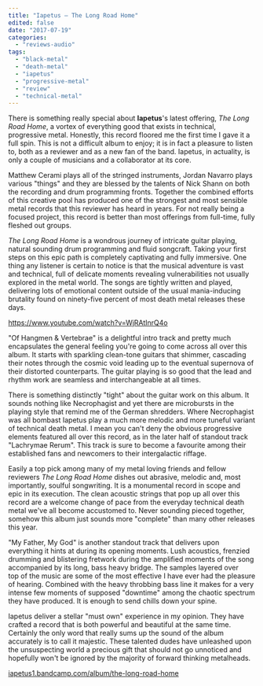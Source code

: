 ```yaml
---
title: "Iapetus – The Long Road Home"
edited: false
date: "2017-07-19"
categories:
  - "reviews-audio"
tags:
  - "black-metal"
  - "death-metal"
  - "iapetus"
  - "progressive-metal"
  - "review"
  - "technical-metal"
---
```


There is something really special about **Iapetus**'s latest offering, _The Long Road Home_, a vortex of everything good that exists in technical, progressive metal. Honestly, this record floored me the first time I gave it a full spin. This is not a difficult album to enjoy; it is in fact a pleasure to listen to, both as a reviewer and as a new fan of the band. Iapetus, in actuality, is only a couple of musicians and a collaborator at its core.

Matthew Cerami plays all of the stringed instruments, Jordan Navarro plays various "things" and they are blessed by the talents of Nick Shann on both the recording and drum programming fronts. Together the combined efforts of this creative pool has produced one of the strongest and most sensible metal records that this reviewer has heard in years. For not really being a focused project, this record is better than most offerings from full-time, fully fleshed out groups.

_The Long Road Home_ is a wondrous journey of intricate guitar playing, natural sounding drum programming and fluid songcraft. Taking your first steps on this epic path is completely captivating and fully immersive. One thing any listener is certain to notice is that the musical adventure is vast and technical, full of delicate moments revealing vulnerabilities not usually explored in the metal world. The songs are tightly written and played, delivering lots of emotional content outside of the usual mania-inducing brutality found on ninety-five percent of most death metal releases these days.

https://www.youtube.com/watch?v=WjRAtInrQ4o

"Of Hangmen & Vertebrae" is a delightful intro track and pretty much encapsulates the general feeling you're going to come across all over this album. It starts with sparkling clean-tone guitars that shimmer, cascading their notes through the cosmic void leading up to the eventual supernova of their distorted counterparts. The guitar playing is so good that the lead and rhythm work are seamless and interchangeable at all times.

There is something distinctly "tight" about the guitar work on this album. It sounds nothing like Necrophagist and yet there are microbursts in the playing style that remind me of the German shredders. Where Necrophagist was all bombast Iapetus play a much more melodic and more tuneful variant of technical death metal. I mean you can't deny the obvious progressive elements featured all over this record, as in the later half of standout track  "Lachrymae Rerum". This track is sure to become a favourite among their established fans and newcomers to their intergalactic riffage.

Easily a top pick among many of my metal loving friends and fellow reviewers _The Long Road Home_ dishes out abrasive, melodic and, most importantly, soulful songwriting. It is a monumental record in scope and epic in its execution. The clean acoustic strings that pop up all over this record are a welcome change of pace from the everyday technical death metal we've all become accustomed to. Never sounding pieced together, somehow this album just sounds more "complete" than many other releases this year.

"My Father, My God" is another standout track that delivers upon everything it hints at during its opening moments. Lush acoustics, frenzied drumming and blistering fretwork during the amplified moments of the song accompanied by its long, bass heavy bridge. The samples layered over top of the music are some of the most effective I have ever had the pleasure of hearing. Combined with the heavy throbbing bass line it makes for a very intense few moments of supposed "downtime" among the chaotic spectrum they have produced. It is enough to send chills down your spine.

Iapetus deliver a stellar "must own" experience in my opinion. They have crafted a record that is both powerful and beautiful at the same time. Certainly the only word that really sums up the sound of the album accurately is to call it majestic. These talented dudes have unleashed upon the unsuspecting world a precious gift that should not go unnoticed and hopefully won't be ignored by the majority of forward thinking metalheads.

[iapetus1.bandcamp.com/album/the-long-road-home](https://iapetus1.bandcamp.com/album/the-long-road-home)
